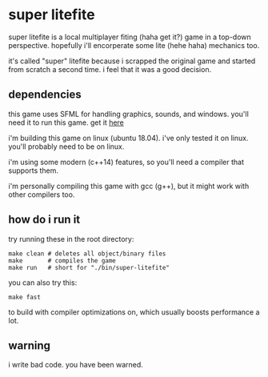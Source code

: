 # super litefite
super litefite is a local multiplayer fiting (haha get it?) game in a top-down perspective. hopefully i'll encorperate some lite (hehe haha) mechanics too.  

it's called "super" litefite because i scrapped the original game and started from scratch a second time.
i feel that it was a good decision.

## dependencies
this game uses SFML for handling graphics, sounds, and windows. you'll need it to run this game. get it [here](https://www.sfml-dev.org/ "SFML")

i'm building this game on linux (ubuntu 18.04). i've only tested it on linux. you'll probably need to be on linux.

i'm using some modern (c++14) features, so you'll need a compiler that supports them.

i'm personally compiling this game with gcc (g++), but it might work with other compilers too.

## how do i run it

try running these in the root directory:

```
make clean # deletes all object/binary files
make       # compiles the game
make run   # short for "./bin/super-litefite"
```

you can also try this:
```
make fast
```
to build with compiler optimizations on, which usually boosts performance a lot.

## warning
i write bad code. you have been warned.
